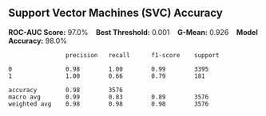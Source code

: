 ## Support Vector Machines (SVC) Accuracy

**ROC-AUC Score:** 97.0% &nbsp;&nbsp; **Best Threshold:** 0.001 &nbsp;&nbsp; **G-Mean:** 0.926 &nbsp;&nbsp; **Model Accuracy:** 98.0%

                    precision   recall      f1-score    support

    0               0.98        1.00        0.99        3395
    1               1.00        0.66        0.79        181

    accuracy        0.98        3576
    macro avg       0.99        0.83        0.89        3576
    weighted avg    0.98        0.98        0.98        3576